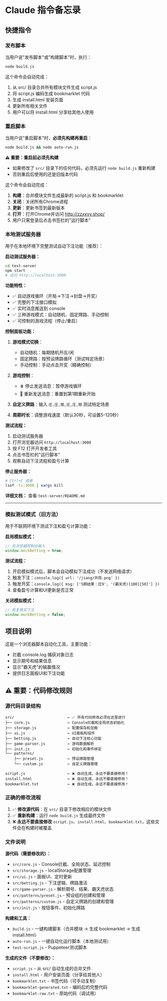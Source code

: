 # Claude 指令备忘录

## 快捷指令

### 发布脚本
当用户说"发布脚本"或"构建脚本"时，执行：
```bash
node build.js
```

这个命令会自动完成：
1. 从 src/ 目录合并所有模块文件生成 script.js
2. 将 script.js 编码生成 bookmarklet 代码
3. 生成 install.html 安装页面
4. 更新所有相关文件
5. 用户可以将 install.html 分享给其他人使用

### 重启脚本
当用户说"重启脚本"时，**必须先构建再重启**：
```bash
node build.js && node auto-run.js
```

**⚠️ 重要：重启前必须先构建**
- 如果修改了 `src/` 目录下的任何代码，必须先运行 `node build.js` 重新构建
- 否则重启后使用的还是旧版本代码

这个命令会自动完成：
1. **构建**：合并模块文件生成最新的 script.js 和 bookmarklet
2. **关闭**：关闭所有Chrome进程
3. **更新**：更新书签到最新版本
4. **打开**：打开Chrome并访问 http://zzxxyy.shop/
5. 用户只需登录后点击书签栏的"运行脚本"

### 本地测试服务器
用于在本地环境下完整测试自动下注功能（推荐）：

**启动测试服务器：**
```bash
cd test-server
npm start
# 访问 http://localhost:3000
```

**功能特性：**
- ✅ 自动游戏循环（开局→下注→封盘→开奖）
- ✅ 完整的下注接口模拟
- ✅ 实时消息推送到 console
- ✅ 三种游戏模式：自动随机、固定牌路、手动控制
- ✅ 可控制的游戏流程（停止/重启）

**控制面板功能：**
1. **游戏模式切换**：
   - 自动随机：每期随机开庄/闲
   - 固定牌路：按预设牌路循环（测试特定场景）
   - 手动控制：手动点击开奖（精确控制）

2. **游戏控制**：
   - ⏸️ 停止发送消息：暂停游戏循环
   - 🔄 重新发送消息：重置到第1期重新开始

3. **自定义牌路**：输入 `庄,庄,閒,庄,庄,閒` 测试特定场景

4. **周期时长**：调整游戏速度（默认30秒，可设置5-120秒）

**测试流程：**
1. 启动测试服务器
2. 打开浏览器访问 `http://localhost:3000`
3. 按 F12 打开开发者工具
4. 点击书签栏的"运行脚本"
5. 观察自动下注流程和盈亏计算

**停止服务器：**
```bash
# Ctrl+C 或者
lsof -ti:3000 | xargs kill
```

**详细文档：** 查看 `test-server/README.md`

---

### 模拟测试模式（旧方法）
用于不联网环境下测试下注和盈亏计算功能：

**启用模拟模式：**
```javascript
// 在浏览器控制台输入
window.mockBetting = true;
```

**测试流程：**
1. 开启模拟模式后，脚本会自动模拟下注成功（不发送网络请求）
2. 触发下注：`console.log({ url: '/jiang/开局.png' })`
3. 触发开奖：`console.log({ msg: ['5期结果：庄9', '(霸天虎)[100][50]'] })`
4. 查看盈亏计算和UI更新是否正常

**关闭模拟模式：**
```javascript
// 恢复真实下注
window.mockBetting = false;
```

## 项目说明

这是一个浏览器脚本自动化工具，主要功能：
- 拦截 console.log 捕获对象日志
- 显示期号和结果信息
- 显示"霸天虎"的输赢情况
- 提供日志面板UI和下注功能

## ⚠️ 重要：代码修改规则

### 源代码目录结构
```
src/                        ← ✅ 所有代码修改必须在这里进行
├── core.js                 ← Console拦截和全局状态初始化
├── storage.js              ← 配置保存和加载
├── ui.js                   ← UI面板和组件
├── betting.js              ← 自动下注核心功能
├── game-parser.js          ← 游戏数据解析
├── init.js                 ← 初始化和事件绑定
└── patterns/
    ├── preset.js           ← 预设牌路管理
    └── custom.js           ← 自定义牌路管理

script.js                   ← ❌ 自动生成，永远不要直接修改！
install.html                ← ❌ 自动生成，永远不要直接修改！
bookmarklet.txt             ← ❌ 自动生成，永远不要直接修改！
```

### 正确的修改流程
1. ✅ **修改源代码**：在 `src/` 目录下修改相应的模块文件
2. ✅ **重新构建**：运行 `node build.js` 生成最终文件
3. ❌ **永远不要直接修改** `script.js`、`install.html`、`bookmarklet.txt`，这些文件会在构建时被覆盖

### 文件说明

**源代码（需要修改的）：**
- `src/core.js` - Console拦截、全局状态、延迟控制
- `src/storage.js` - localStorage配置管理
- `src/ui.js` - 面板UI、定时更新
- `src/betting.js` - 下注逻辑、牌路激活
- `src/game-parser.js` - 解析期号、结果、霸天虎状态
- `src/patterns/preset.js` - 预设组的创建和管理
- `src/patterns/custom.js` - 自定义牌路的创建和管理
- `src/init.js` - 按钮事件、初始化牌路

**构建和工具：**
- `build.js` - 一键构建脚本（合并模块 → 生成 bookmarklet → 生成 install.html）
- `auto-run.js` - 一键自动化运行脚本（本地测试用）
- `test-script.js` - Puppeteer测试脚本

**生成的文件（不要修改）：**
- `script.js` - 从 src/ 自动生成的合并文件
- `install.html` - 用户安装页面（分享给其他人）
- `bookmarklet.txt` - 书签代码（可手动复制）
- `bookmarklet-generated.txt` - 编码后的完整代码
- `bookmarklet-raw.txt` - 原始代码（调试用）

